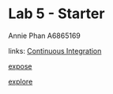 # Lab 5 - Starter
Annie Phan A6865169

links:
[Continuous Integration](https://github.com/AnniePhan02/introduction-to-github) 

[expose](https://anniephan02.github.io/CSE110-Lab5-Starter/expose.html)

[explore](https://anniephan02.github.io/CSE110-Lab5-Starter/explore.html)

